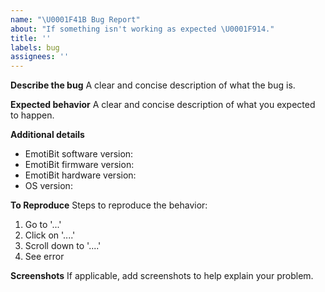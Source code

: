 ```yaml
---
name: "\U0001F41B Bug Report"
about: "If something isn't working as expected \U0001F914."
title: ''
labels: bug
assignees: ''
---
```


**Describe the bug**
A clear and concise description of what the bug is.

**Expected behavior**
A clear and concise description of what you expected to happen.

**Additional details**
- EmotiBit software version: 
- EmotiBit firmware version: 
- EmotiBit hardware version: 
- OS version:

**To Reproduce**
Steps to reproduce the behavior:
1. Go to '...'
2. Click on '....'
3. Scroll down to '....'
4. See error

**Screenshots**
If applicable, add screenshots to help explain your problem.

<!--- Dont forget to label the feature appropriately
